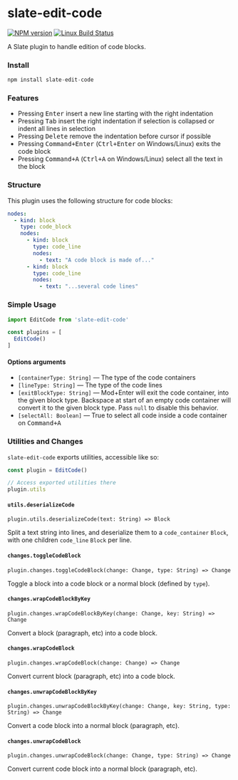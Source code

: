 # slate-edit-code

[![NPM version](https://badge.fury.io/js/slate-edit-code.svg)](http://badge.fury.io/js/slate-edit-code)
[![Linux Build Status](https://travis-ci.org/GitbookIO/slate-edit-code.png?branch=master)](https://travis-ci.org/GitbookIO/slate-edit-code)

A Slate plugin to handle edition of code blocks.

### Install

```js
npm install slate-edit-code
```

### Features

- Pressing <kbd>Enter</kbd> insert a new line starting with the right indentation
- Pressing <kbd>Tab</kbd> insert the right indentation if selection is collapsed or indent all lines in selection
- Pressing <kbd>Delete</kbd> remove the indentation before cursor if possible
- Pressing <kbd>Command+Enter</kbd> (<kbd>Ctrl+Enter</kbd> on Windows/Linux) exits the code block
- Pressing <kbd>Command+A</kbd> (<kbd>Ctrl+A</kbd> on Windows/Linux) select all the text in the block

### Structure

This plugin uses the following structure for code blocks:

``` yaml
nodes:
  - kind: block
    type: code_block
    nodes:
      - kind: block
        type: code_line
        nodes:
          - text: "A code block is made of..."
      - kind: block
        type: code_line
        nodes:
          - text: "...several code lines"

```

### Simple Usage

```js
import EditCode from 'slate-edit-code'

const plugins = [
  EditCode()
]
```

#### Options arguments

- ``[containerType: String]`` — The type of the code containers
- ``[lineType: String]`` — The type of the code lines
- ``[exitBlockType: String]`` — Mod+Enter will exit the code container, into the given block type. Backspace at start of an empty code container will convert it to the given block type. Pass `null` to disable this behavior.
- ``[selectAll: Boolean]`` — True to select all code inside a code container on <kbd>Command+A</kbd>


### Utilities and Changes

`slate-edit-code` exports utilities, accessible like so:

``` js
const plugin = EditCode()

// Access exported utilities there
plugin.utils
```

#### `utils.deserializeCode`

`plugin.utils.deserializeCode(text: String) => Block`

Split a text string into lines, and deserialize them to a `code_container` `Block`, with one children `code_line` `Block` per line.


#### `changes.toggleCodeBlock`

`plugin.changes.toggleCodeBlock(change: Change, type: String) => Change`

Toggle a block into a code block or a normal block (defined by `type`).

#### `changes.wrapCodeBlockByKey`

`plugin.changes.wrapCodeBlockByKey(change: Change, key: String) => Change`

Convert a block (paragraph, etc) into a code block.

#### `changes.wrapCodeBlock`

`plugin.changes.wrapCodeBlock(change: Change) => Change`

Convert current block (paragraph, etc) into a code block.

#### `changes.unwrapCodeBlockByKey`
`plugin.changes.unwrapCodeBlockByKey(change: Change, key: String, type: String) => Change`

Convert a code block into a normal block (paragraph, etc).

#### `changes.unwrapCodeBlock`

`plugin.changes.unwrapCodeBlock(change: Change, type: String) => Change`

Convert current code block into a normal block (paragraph, etc).

